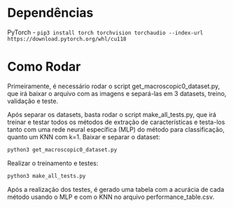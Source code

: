 # Dependências
PyTorch - `pip3 install torch torchvision torchaudio --index-url https://download.pytorch.org/whl/cu118`

# Como Rodar
Primeiramente, é necessário rodar o script get_macroscopic0_dataset.py, que irá baixar
o arquivo com as imagens e separá-las em 3 datasets, treino, validação e teste.

Após separar os datasets, basta rodar o script make_all_tests.py, que irá treinar 
e testar todos os métodos de extração de características e testa-los tanto com uma
rede neural específica (MLP) do método para classificação, quanto um KNN com k=1.
Baixar e separar o dataset:
```sh
python3 get_macroscopic0_dataset.py
```
Realizar o treinamento e testes:
```sh
python3 make_all_tests.py
```
Após a realização dos testes, é gerado uma tabela com a acurácia de cada método
usando o MLP e com o KNN no arquivo performance_table.csv.
